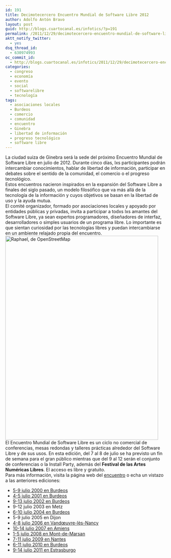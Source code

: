 ```yaml
---
id: 191
title: Decimotecercero Encuentro Mundial de Software Libre 2012
author: Adolfo Antón Bravo
layout: post
guid: http://blogs.cuartocanal.es/infotics/?p=191
permalink: /2011/12/29/decimotecercero-encuentro-mundial-de-software-libre-2012/
aktt_notify_twitter:
  - yes
dsq_thread_id:
  - 630974993
oc_commit_id:
  - http://blogs.cuartocanal.es/infotics/2011/12/29/decimotecercero-encuentro-mundial-de-software-libre-2012/1364594978
categories:
  - congreso
  - economía
  - evento
  - social
  - softwarelibre
  - tecnología
tags:
  - asociaciones locales
  - Burdeos
  - comercio
  - comunidad
  - encuentro
  - Ginebra
  - libertad de información
  - progreso tecnológico
  - software libre
---
```

La ciudad suiza de Ginebra será la sede del próximo Encuentro Mundial de Software Libre en julio de 2012. Durante cinco días, lxs participantes podrán intercambiar conocimientos, hablar de libertad de información, participar en debates sobre el sentido de la comunidad, el comercio o el progreso tecnológico.  
Estos encuentros nacieron inspirados en la expansión del Software Libre a finales del siglo pasado, un modelo filosófico que va más allá de la tecnología de la información y cuyos objetivos se basan en la libertad de uso y la ayuda mutua.  
El comité organizador, formado por asociaciones locales y apoyado por entidades públicas y privadas, invita a participar a todxs lxs amantes del Software Libre, ya sean expertos programadores, diseñadores de interfaz, desarrolladores o simples usuarios de un programa libre. Lo importante es que sientan curiosidad por las tecnologías libres y puedan intercambiarse en un ambiente relajado propia del encuentro.  
<img src="" alt="Raphael, de OpenStreetMap" width="480" height="640" />  
El Encuentro Mundial de Software Libre es un ciclo no comercial de conferencias, mesas redondas y talleres prácticas alrededor del Software Libre y de sus usos. En esta edición, del 7 al 8 de julio se ha previsto un fin de semana para el gran público mientras que del 9 al 12 serán el conjunto de conferencias o la <span lang="en">Install Party</span>, además del **Festival de las Artes Numéricas Libres**. El acceso es libre y gratuito.  
Para más información, visita la página web del [encuentro][1] o echa un vistazo a las anteriores ediciones:

  * <a href="http://rmll2000.abul.org/"  rel="external">5-9 julio 2000 en Burdeos</a>
  * <a href="http://rmll2001.abul.org/" rel="external">4-5 julio 2001 en Burdeos</a>
  * <a href="http://rmll2002.abul.org/" rel="external">9-13 julio 2002 en Burdeos</a>
  * 9-12 julio 2003 en Metz
  * <a href="http://rmll2004.abul.org/" rel="external">6-10 julio 2004 en Burdeos</a>
  * 5-9 julio 2005 en Dijon
  * <a href="http://2006.rmll.info/" rel="external">4-8 julio 2006 en Vandœuvre-lès-Nancy</a>
  * <a href="http://2007.rmll.info/" rel="external">10-14 julio 2007 en Amiens</a>
  * <a href="http://2008.rmll.info/" rel="external">1-5 julio 2008 en Mont-de-Marsan</a>
  * <a href="http://2009.rmll.info/" rel="external">7-11 julio 2009 en Nantes</a>
  * <a href="http://2010.rmll.info/" rel="external">6-11 julio 2010 en Burdeos</a>
  * <a href="http://2010.rmll.info/" rel="external">9-14 julio 2011 en Estrasburgo</a>

 [1]: http://2012.rmll.info/